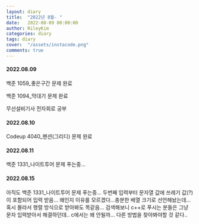 ```yaml
---
layout: diary
title:  "2022년 8월- "
date:   2022-08-09 00:00:00
author: RileyKim
categories: diary
tags: diary
cover:  "/assets/instacode.png"
comments: true
---
```




#### 2022.08.09

백준 1059_좋은구간 문제 완료

백준 1094_막대기 문제 완료

무선설비기사 전자회로 공부



#### 2022.08.10

Codeup 4040_펜션(그리디) 문제 완료



#### 2022.08.11

백준 1331_나이트투어 문제 푸는중...

#### 2022.08.15
아직도 백준 1331_나이트투어 문제 푸는중...
두번째 입력부터 문자열 값에 쓰레기 값(?)이 포함되어 입력 받음...
왜인지 이유를 모르겠다...충분한 배열 크기로 선언해놨는데...
혹시 몰라서 행렬 방식으로 받아봐도 똑같음...
검색해보니 c++로 푸시는 분들은 그냥 문자 입력받아서 해결하던데..
c에서는 왜 안될까...
다른 방법을 찾아봐야할 것 같다..